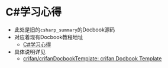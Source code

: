 # C#学习心得

* 此处是旧的`csharp_summary`的Docbook源码
* 对应着现有Docbook教程地址
  * [C#学习心得](https://www.crifan.org/files/doc/docbook/csharp_summary/release/html/csharp_summary.html)
* 具体说明详见
  * [crifan/crifanDocbookTemplate: crifan Docbook Template](https://github.com/crifan/crifanDocbookTemplate)

